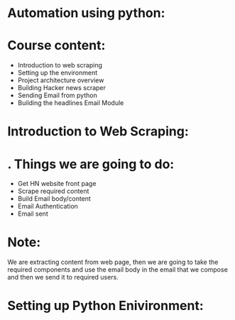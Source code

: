 # Automation using python:
# Course content:
* Introduction to web scraping
* Setting up the environment
* Project architecture overview
* Building Hacker news scraper
* Sending Email from python
* Building the headlines Email Module

# Introduction to Web Scraping:

# . Things we are going to do:
* Get HN website front page
* Scrape required content
* Build Email body/content
* Email Authentication 
* Email sent

# Note:
We are extracting content from web page, then we are going to take the required components and use the email body in the email that we compose
and then we send it to required users.

# Setting up Python Enivironment:
